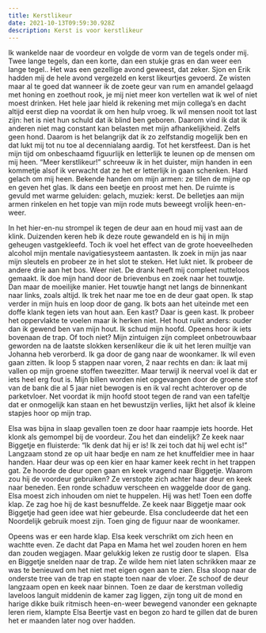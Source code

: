 ```yaml
---
title: Kerstlikeur
date: 2021-10-13T09:59:30.928Z
description: Kerst is voor kerstlikeur
---
```

Ik wankelde naar de voordeur en volgde de vorm van de tegels onder mij. Twee lange tegels, dan een korte, dan een stukje gras en dan weer een lange tegel.. Het was een gezellige avond geweest, dat zeker. Sjon en Erik hadden mij de hele avond vergezeld en kerst likeurtjes gevoerd. Ze wisten maar al te goed dat wanneer ik de zoete geur van rum en amandel gelaagd met honing en zoethout rook, je mij niet meer kon vertellen wat ik wel of niet moest drinken. Het hele jaar hield ik rekening met mijn collega’s en dacht altijd eerst diep na voordat ik om hen hulp vroeg. Ik wil mensen nooit tot last zijn: het is niet hun schuld dat ik blind ben geboren. Daarom vind ik dat ik anderen niet mag constant kan belasten met mijn afhankelijkheid. Zelfs geen hond. Daarom is het belangrijk dat ik zo zelfstandig mogelijk ben en dat lukt mij tot nu toe al decennialang aardig. Tot het kerstfeest. Dan is het mijn tijd om onbeschaamd figuurlijk en letterlijk te leunen op de mensen om mij heen. “Meer kerstlikeur!” schreeuw ik in het duister, mijn handen in een kommetje alsof ik verwacht dat ze het er letterlijk in gaan schenken. Hard gelach om mij heen. Bekende handen om mijn armen: ze tillen de mijne op en geven het glas. Ik dans een beetje en proost met hen. De ruimte is gevuld met warme geluiden: gelach, muziek: kerst. De belletjes aan mijn armen rinkelen en het topje van mijn rode muts beweegt vrolijk heen-en-weer.

In het hier-en-nu strompel ik tegen de deur aan en houd mij vast aan de klink. Duizenden keren heb ik deze route gewandeld en is hij in mijn geheugen vastgekleefd. Toch ik voel het effect van de grote hoeveelheden alcohol mijn mentale navigatiesysteem aantasten. Ik zoek in mijn jas naar mijn sleutels en probeer ze in het slot te steken. Het lukt niet. Ik probeer de andere drie aan het bos. Weer niet. De drank heeft mij compleet nutteloos gemaakt. Ik doe mijn hand door de brievenbus en zoek naar het touwtje. Dan maar de moeilijke manier. Het touwtje hangt net langs de binnenkant naar links, zoals altijd. Ik trek het naar me toe en de deur gaat open. Ik stap verder in mijn huis en loop door de gang. Ik bots aan het uiteinde met een doffe klank tegen iets van hout aan. Een kast? Daar is geen kast. Ik probeer het oppervlakte te voelen maar ik herken niet. Het hout ruikt anders: ouder dan ik gewend ben van mijn hout. Ik schud mijn hoofd. Opeens hoor ik iets bovenaan de trap. Of toch niet? Mijn zintuigen zijn compleet onbetrouwbaar geworden na de laatste slokken kersenlikeur die ik uit het leren muiltje van Johanna heb verorberd. Ik ga door de gang naar de woonkamer. Ik wil even gaan zitten. Ik loop 5 stappen naar voren, 2 naar rechts en dan: ik laat mij vallen op mijn groene stoffen tweezitter. Maar terwijl ik neerval voel ik dat er iets heel erg fout is. Mijn billen worden niet opgevangen door de groene stof van de bank die al 5 jaar niet bewogen is en ik val recht achterover op de parketvloer. Net voordat ik mijn hoofd stoot tegen de rand van een tafeltje dat er onmogelijk kan staan en het bewustzijn verlies, lijkt het alsof ik kleine stapjes hoor op mijn trap.

Elsa was bijna in slaap gevallen toen ze door haar raampje iets hoorde. Het klonk als gemompel bij de voordeur. Zou het dan eindelijk? Ze keek naar Biggetje en fluisterde: “Ik denk dat hij er is! Ik zei toch dat hij wel echt is!” Langzaam stond ze op uit haar bedje en nam ze het knuffeldier mee in haar handen. Haar deur was op een kier en haar kamer keek recht in het trappen gat. Ze hoorde de deur open gaan en keek vragend naar Biggetje. Waarom zou hij de voordeur gebruiken? Ze verstopte zich achter haar deur en keek naar beneden. Een ronde schaduw verscheen en waggelde door de gang. Elsa moest zich inhouden om niet te huppelen. Hij was het! Toen een doffe klap. Ze zag hoe hij de kast besnuffelde. Ze keek naar Biggetje maar ook Biggetje had geen idee wat hier gebeurde. Elsa concludeerde dat het een Noordelijk gebruik moest zijn. Toen ging de figuur naar de woonkamer. 

Opeens was er een harde klap. Elsa keek verschrikt om zich heen en wachtte even. Ze dacht dat Papa en Mama het wel zouden horen en hem dan zouden wegjagen. Maar gelukkig leken ze rustig door te slapen.  Elsa en Biggetje snelden naar de trap. Ze wilde hem niet laten schrikken maar ze was te benieuwd om het niet met eigen ogen aan te zien. Elsa sloop naar de onderste tree van de trap en stapte toen naar de vloer. Ze schoof de deur langzaam open en keek naar binnen. Toen ze daar de kerstman volledig laveloos languit middenin de kamer zag liggen, zijn tong uit de mond en harige dikke buik ritmisch heen-en-weer bewegend vanonder een geknapte leren riem, klampte Elsa Beertje vast en begon zo hard te gillen dat de buren het er maanden later nog over hadden.